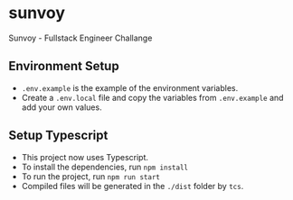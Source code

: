 # sunvoy
Sunvoy - Fullstack Engineer Challange

## Environment Setup
- `.env.example` is the example of the environment variables.
- Create a `.env.local` file and copy the variables from `.env.example` and add your own values.

## Setup Typescript
- This project now uses Typescript.
- To install the dependencies, run `npm install`
- To run the project, run `npm run start`
- Compiled files will be generated in the `./dist` folder by `tcs`.

